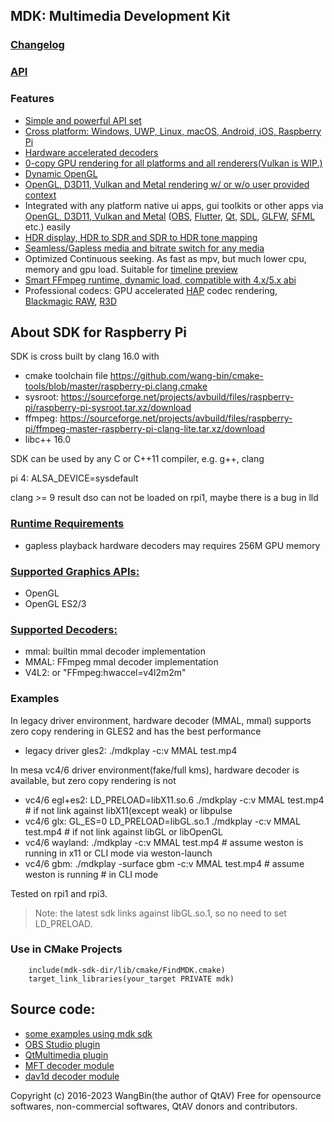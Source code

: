 ## MDK: Multimedia Development Kit
### [Changelog](https://github.com/wang-bin/mdk-sdk/blob/master/Changelog.md)
### [API](https://github.com/wang-bin/mdk-sdk/wiki/Player-APIs)

### Features
- [Simple and powerful API set](https://github.com/wang-bin/mdk-sdk/wiki/Player-APIs)
- [Cross platform: Windows, UWP, Linux, macOS, Android, iOS, Raspberry Pi](https://github.com/wang-bin/mdk-sdk/wiki/System-Requirements)
- [Hardware accelerated decoders](https://github.com/wang-bin/mdk-sdk/wiki/Decoders)
- [0-copy GPU rendering for all platforms and all renderers(Vulkan is WIP.)](https://github.com/wang-bin/mdk-sdk/wiki/Zero-Copy-Renderer)
- [Dynamic OpenGL](https://github.com/wang-bin/mdk-sdk/wiki/OpenGL-Support-Matrix)
- [OpenGL, D3D11, Vulkan and Metal rendering w/ or w/o user provided context](https://github.com/wang-bin/mdk-sdk/wiki/Render-API)
- Integrated with any platform native ui apps, gui toolkits or other apps via [OpenGL, D3D11, Vulkan and Metal](https://github.com/wang-bin/mdk-sdk/wiki/Render-API) ([OBS](https://github.com/wang-bin/obs-mdk), [Flutter](https://github.com/wang-bin/fvp), [Qt](https://github.com/wang-bin/mdk-examples/tree/master/Qt), [SDL](https://github.com/wang-bin/mdk-examples/tree/master/SDL), [GLFW](https://github.com/wang-bin/mdk-examples/tree/master/GLFW), [SFML](https://github.com/wang-bin/mdk-examples/tree/master/SFML) etc.) easily
- [HDR display, HDR to SDR and SDR to HDR tone mapping](https://github.com/wang-bin/mdk-sdk/wiki/Player-APIs#player-setcolorspace-value-void-vo_opaque--nullptr)
- [Seamless/Gapless media and bitrate switch for any media](https://github.com/wang-bin/mdk-sdk/wiki/Player-APIs#player-setcolorspace-value-void-vo_opaque--nullptr)
- Optimized Continuous seeking. As fast as mpv, but much lower cpu, memory and gpu load. Suitable for [timeline preview](https://github.com/wang-bin/mdk-sdk/wiki/Typical-Usage#timeline-preview)
- [Smart FFmpeg runtime, dynamic load, compatible with 4.x/5.x abi](https://github.com/wang-bin/mdk-sdk/wiki/FFmpeg-Runtime)
- Professional codecs: GPU accelerated [HAP](https://github.com/wang-bin/mdk-sdk/wiki/Decoders#hap) codec rendering, [Blackmagic RAW](https://github.com/wang-bin/mdk-sdk/wiki/Decoders#braw), [R3D](https://github.com/wang-bin/mdk-sdk/wiki/Decoders#r3d)

## About SDK for Raspberry Pi
SDK is cross built by clang 16.0 with
- cmake toolchain file https://github.com/wang-bin/cmake-tools/blob/master/raspberry-pi.clang.cmake
- sysroot: https://sourceforge.net/projects/avbuild/files/raspberry-pi/raspberry-pi-sysroot.tar.xz/download
- ffmpeg: https://sourceforge.net/projects/avbuild/files/raspberry-pi/ffmpeg-master-raspberry-pi-clang-lite.tar.xz/download
- libc++ 16.0

SDK can be used by any C or C++11 compiler, e.g. g++, clang

pi 4: ALSA_DEVICE=sysdefault

clang >= 9 result dso can not be loaded on rpi1, maybe there is a bug in lld

### [Runtime Requirements](https://github.com/wang-bin/mdk-sdk/wiki/System-Requirements#linux-desktop-raspberry-pi-64bit)
- gapless playback hardware decoders may requires 256M GPU memory

### [Supported Graphics APIs:](https://github.com/wang-bin/mdk-sdk/wiki/Render-API)
- OpenGL
- OpenGL ES2/3

### [Supported Decoders:](https://github.com/wang-bin/mdk-sdk/wiki/Decoders)
- mmal: builtin mmal decoder implementation
- MMAL: FFmpeg mmal decoder implementation
- V4L2: or "FFmpeg:hwaccel=v4l2m2m"

### Examples
In legacy driver environment, hardware decoder (MMAL, mmal) supports zero copy rendering in GLES2 and has the best performance
- legacy driver gles2: ./mdkplay -c:v MMAL test.mp4


In mesa vc4/6 driver environment(fake/full kms), hardware decoder is available, but zero copy rendering is not
- vc4/6 egl+es2: LD_PRELOAD=libX11.so.6 ./mdkplay -c:v MMAL test.mp4 # if not link against libX11(except weak) or libpulse
- vc4/6 glx: GL_ES=0 LD_PRELOAD=libGL.so.1 ./mdkplay -c:v MMAL test.mp4 # if not link against libGL or libOpenGL
- vc4/6 wayland: ./mdkplay -c:v MMAL test.mp4  # assume weston is running in x11 or CLI mode via weston-launch
- vc4/6 gbm: ./mdkplay -surface gbm -c:v MMAL test.mp4  # assume weston is running # in CLI mode

Tested on rpi1 and rpi3.

> Note: the latest sdk links against libGL.so.1, so no need to set LD_PRELOAD.

### Use in CMake Projects
```
	include(mdk-sdk-dir/lib/cmake/FindMDK.cmake)
	target_link_libraries(your_target PRIVATE mdk)
```

## Source code:
- [some examples using mdk sdk](https://github.com/wang-bin/mdk-examples)
- [OBS Studio plugin](https://github.com/wang-bin/obs-mdk)
- [QtMultimedia plugin](https://github.com/wang-bin/qtmultimedia-plugins-mdk)
- [MFT decoder module](https://github.com/wang-bin/mdk-mft)
- [dav1d decoder module](https://github.com/wang-bin/mdk-dav1d)

Copyright (c) 2016-2023 WangBin(the author of QtAV) <wbsecg1 at gmail.com>
Free for opensource softwares, non-commercial softwares, QtAV donors and contributors.